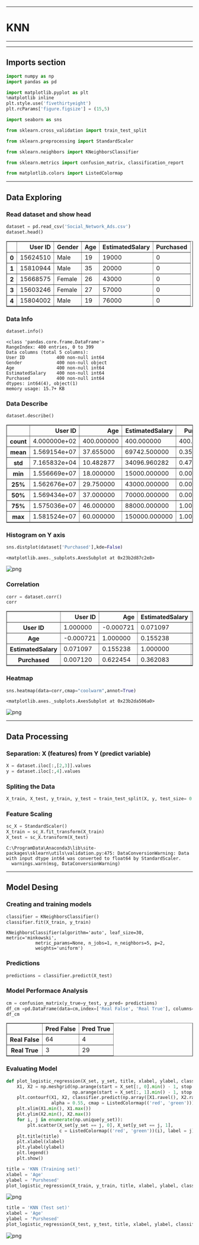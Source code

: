 
___

# KNN
___


___
## Imports section


```python
import numpy as np
import pandas as pd

import matplotlib.pyplot as plt
%matplotlib inline
plt.style.use('fivethirtyeight')
plt.rcParams['figure.figsize'] = (15,5)

import seaborn as sns

from sklearn.cross_validation import train_test_split

from sklearn.preprocessing import StandardScaler

from sklearn.neighbors import KNeighborsClassifier

from sklearn.metrics import confusion_matrix, classification_report

from matplotlib.colors import ListedColormap
```

___
## Data Exploring

### Read dataset and show head


```python
dataset = pd.read_csv('Social_Network_Ads.csv')
dataset.head()
```




<div>
<style>
    .dataframe thead tr:only-child th {
        text-align: right;
    }

    .dataframe thead th {
        text-align: left;
    }

    .dataframe tbody tr th {
        vertical-align: top;
    }
</style>
<table border="1" class="dataframe">
  <thead>
    <tr style="text-align: right;">
      <th></th>
      <th>User ID</th>
      <th>Gender</th>
      <th>Age</th>
      <th>EstimatedSalary</th>
      <th>Purchased</th>
    </tr>
  </thead>
  <tbody>
    <tr>
      <th>0</th>
      <td>15624510</td>
      <td>Male</td>
      <td>19</td>
      <td>19000</td>
      <td>0</td>
    </tr>
    <tr>
      <th>1</th>
      <td>15810944</td>
      <td>Male</td>
      <td>35</td>
      <td>20000</td>
      <td>0</td>
    </tr>
    <tr>
      <th>2</th>
      <td>15668575</td>
      <td>Female</td>
      <td>26</td>
      <td>43000</td>
      <td>0</td>
    </tr>
    <tr>
      <th>3</th>
      <td>15603246</td>
      <td>Female</td>
      <td>27</td>
      <td>57000</td>
      <td>0</td>
    </tr>
    <tr>
      <th>4</th>
      <td>15804002</td>
      <td>Male</td>
      <td>19</td>
      <td>76000</td>
      <td>0</td>
    </tr>
  </tbody>
</table>
</div>



### Data Info


```python
dataset.info()
```

    <class 'pandas.core.frame.DataFrame'>
    RangeIndex: 400 entries, 0 to 399
    Data columns (total 5 columns):
    User ID            400 non-null int64
    Gender             400 non-null object
    Age                400 non-null int64
    EstimatedSalary    400 non-null int64
    Purchased          400 non-null int64
    dtypes: int64(4), object(1)
    memory usage: 15.7+ KB
    

### Data Describe


```python
dataset.describe()
```




<div>
<style>
    .dataframe thead tr:only-child th {
        text-align: right;
    }

    .dataframe thead th {
        text-align: left;
    }

    .dataframe tbody tr th {
        vertical-align: top;
    }
</style>
<table border="1" class="dataframe">
  <thead>
    <tr style="text-align: right;">
      <th></th>
      <th>User ID</th>
      <th>Age</th>
      <th>EstimatedSalary</th>
      <th>Purchased</th>
    </tr>
  </thead>
  <tbody>
    <tr>
      <th>count</th>
      <td>4.000000e+02</td>
      <td>400.000000</td>
      <td>400.000000</td>
      <td>400.000000</td>
    </tr>
    <tr>
      <th>mean</th>
      <td>1.569154e+07</td>
      <td>37.655000</td>
      <td>69742.500000</td>
      <td>0.357500</td>
    </tr>
    <tr>
      <th>std</th>
      <td>7.165832e+04</td>
      <td>10.482877</td>
      <td>34096.960282</td>
      <td>0.479864</td>
    </tr>
    <tr>
      <th>min</th>
      <td>1.556669e+07</td>
      <td>18.000000</td>
      <td>15000.000000</td>
      <td>0.000000</td>
    </tr>
    <tr>
      <th>25%</th>
      <td>1.562676e+07</td>
      <td>29.750000</td>
      <td>43000.000000</td>
      <td>0.000000</td>
    </tr>
    <tr>
      <th>50%</th>
      <td>1.569434e+07</td>
      <td>37.000000</td>
      <td>70000.000000</td>
      <td>0.000000</td>
    </tr>
    <tr>
      <th>75%</th>
      <td>1.575036e+07</td>
      <td>46.000000</td>
      <td>88000.000000</td>
      <td>1.000000</td>
    </tr>
    <tr>
      <th>max</th>
      <td>1.581524e+07</td>
      <td>60.000000</td>
      <td>150000.000000</td>
      <td>1.000000</td>
    </tr>
  </tbody>
</table>
</div>



### Histogram on Y axis


```python
sns.distplot(dataset['Purchased'],kde=False)
```




    <matplotlib.axes._subplots.AxesSubplot at 0x23b2d87c2e8>




![png](output_11_1.png)


### Correlation


```python
corr = dataset.corr()
corr
```




<div>
<style>
    .dataframe thead tr:only-child th {
        text-align: right;
    }

    .dataframe thead th {
        text-align: left;
    }

    .dataframe tbody tr th {
        vertical-align: top;
    }
</style>
<table border="1" class="dataframe">
  <thead>
    <tr style="text-align: right;">
      <th></th>
      <th>User ID</th>
      <th>Age</th>
      <th>EstimatedSalary</th>
      <th>Purchased</th>
    </tr>
  </thead>
  <tbody>
    <tr>
      <th>User ID</th>
      <td>1.000000</td>
      <td>-0.000721</td>
      <td>0.071097</td>
      <td>0.007120</td>
    </tr>
    <tr>
      <th>Age</th>
      <td>-0.000721</td>
      <td>1.000000</td>
      <td>0.155238</td>
      <td>0.622454</td>
    </tr>
    <tr>
      <th>EstimatedSalary</th>
      <td>0.071097</td>
      <td>0.155238</td>
      <td>1.000000</td>
      <td>0.362083</td>
    </tr>
    <tr>
      <th>Purchased</th>
      <td>0.007120</td>
      <td>0.622454</td>
      <td>0.362083</td>
      <td>1.000000</td>
    </tr>
  </tbody>
</table>
</div>



### Heatmap


```python
sns.heatmap(data=corr,cmap="coolwarm",annot=True)
```




    <matplotlib.axes._subplots.AxesSubplot at 0x23b2da506a0>




![png](output_15_1.png)


___
## Data Processing

### Separation: X (features) from Y (predict variable)


```python
X = dataset.iloc[:,[2,3]].values
y = dataset.iloc[:,4].values
```

### Spliting the Data


```python
X_train, X_test, y_train, y_test = train_test_split(X, y, test_size= 0.25, random_state=0)
```

### Feature Scaling


```python
sc_X = StandardScaler()
X_train = sc_X.fit_transform(X_train)
X_test = sc_X.transform(X_test)
```

    C:\ProgramData\Anaconda3\lib\site-packages\sklearn\utils\validation.py:475: DataConversionWarning: Data with input dtype int64 was converted to float64 by StandardScaler.
      warnings.warn(msg, DataConversionWarning)
    

___
## Model Desing

### Creating and training models


```python
classifier = KNeighborsClassifier()
classifier.fit(X_train, y_train)
```




    KNeighborsClassifier(algorithm='auto', leaf_size=30, metric='minkowski',
               metric_params=None, n_jobs=1, n_neighbors=5, p=2,
               weights='uniform')



### Predictions


```python
predictions = classifier.predict(X_test)
```

### Model Performace Analysis


```python
cm = confusion_matrix(y_true=y_test, y_pred= predictions)
df_cm =pd.DataFrame(data=cm,index=['Real False', 'Real True'], columns=['Pred False', 'Pred True'])
df_cm
```




<div>
<style>
    .dataframe thead tr:only-child th {
        text-align: right;
    }

    .dataframe thead th {
        text-align: left;
    }

    .dataframe tbody tr th {
        vertical-align: top;
    }
</style>
<table border="1" class="dataframe">
  <thead>
    <tr style="text-align: right;">
      <th></th>
      <th>Pred False</th>
      <th>Pred True</th>
    </tr>
  </thead>
  <tbody>
    <tr>
      <th>Real False</th>
      <td>64</td>
      <td>4</td>
    </tr>
    <tr>
      <th>Real True</th>
      <td>3</td>
      <td>29</td>
    </tr>
  </tbody>
</table>
</div>



### Evaluating Model


```python
def plot_logistic_regression(X_set, y_set, title, xlabel, ylabel, classifier):
    X1, X2 = np.meshgrid(np.arange(start = X_set[:, 0].min() - 1, stop = X_set[:, 0].max() + 1, step = 0.01),
                         np.arange(start = X_set[:, 1].min() - 1, stop = X_set[:, 1].max() + 1, step = 0.01))
    plt.contourf(X1, X2, classifier.predict(np.array([X1.ravel(), X2.ravel()]).T).reshape(X1.shape),
                 alpha = 0.55, cmap = ListedColormap(('red', 'green')))
    plt.xlim(X1.min(), X1.max())
    plt.ylim(X2.min(), X2.max())
    for i, j in enumerate(np.unique(y_set)):
        plt.scatter(X_set[y_set == j, 0], X_set[y_set == j, 1],
                    c = ListedColormap(('red', 'green'))(i), label = j)
    plt.title(title)
    plt.xlabel(xlabel)
    plt.ylabel(ylabel)
    plt.legend()
    plt.show()
```


```python
title = 'KNN (Training set)'
xlabel = 'Age'
ylabel = 'Purshesed'
plot_logistic_regression(X_train, y_train, title, xlabel, ylabel, classifier)
```


![png](output_32_0.png)



```python
title = 'KNN (Test set)'
xlabel = 'Age'
ylabel = 'Purshesed'
plot_logistic_regression(X_test, y_test, title, xlabel, ylabel, classifier)
```


![png](output_33_0.png)

